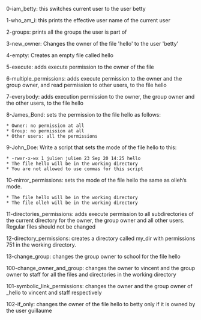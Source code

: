 0-iam_betty: this switches current user to the user betty

1-who_am_i: this prints the effective user name of the current user

2-groups: prints all the groups the user is part of

3-new_owner: Changes the owner of the file 'hello' to the user 'betty'

4-empty: Creates an empty file called hello

5-execute: adds execute permission to the owner of the file

6-multiple_permissions: adds execute permission to the owner and the group owner, and read permission to other users, to the file hello

7-everybody: adds execution permission to the owner, the group owner and the other users, to the file hello

8-James_Bond: sets the permission to the file hello as follows:

	* Owner: no permission at all
	* Group: no permission at all
	* Other users: all the permissions

9-John_Doe: Write a script that sets the mode of the file hello to this:

	* -rwxr-x-wx 1 julien julien 23 Sep 20 14:25 hello
	* The file hello will be in the working directory
	* You are not allowed to use commas for this script

10-mirror_permissions:  sets the mode of the file hello the same as olleh’s mode.

	* The file hello will be in the working directory
	* The file olleh will be in the working directory

11-directories_permissions: adds execute permission to all subdirectories of the current directory for the owner, the group owner and all other users. Regular files should not be changed

12-directory_permissions: creates a directory called my_dir with permissions 751 in the working directory.

13-change_group: changes the group owner to school for the file hello

100-change_owner_and_group: changes the owner to vincent and the group owner to staff for all the files and directories in the working directory

101-symbolic_link_permissions: changes the owner and the group owner of _hello to vincent and staff respectively

102-if_only: changes the owner of the file hello to betty only if it is owned by the user guillaume
